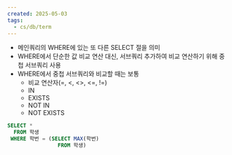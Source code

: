 ```yaml
---
created: 2025-05-03
tags:
  - cs/db/term
---
```

- 메인쿼리의 WHERE에 있는 또 다른 SELECT 절을 의미
- WHERE에서 단순한 값 비교 연산 대신, 서브쿼리 추가하여 비교 연산하기 위해 중첩 서브쿼리 사용
- WHERE에서 중첩 서브쿼리와 비교할 때는 보통
	- 비교 연산자(=, <, <>, <=, !=)
	- IN
	- EXISTS
	- NOT IN
	- NOT EXISTS
```sql
SELECT *
  FROM 학생
 WHERE 학번 = (SELECT MAX(학번)
			    FROM 학생)

```